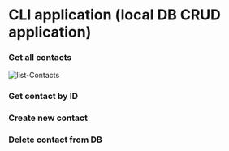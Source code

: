 # CLI application (local DB CRUD application)

<h3>Get all contacts</h3>
<img src="https://i.ibb.co/SrThW2w/list-Contacts.jpg" alt="list-Contacts" border="0" />

<h3>Get contact by ID<h3>

<h3>Create new contact<h3>

<h3>Delete contact from DB<h3>
